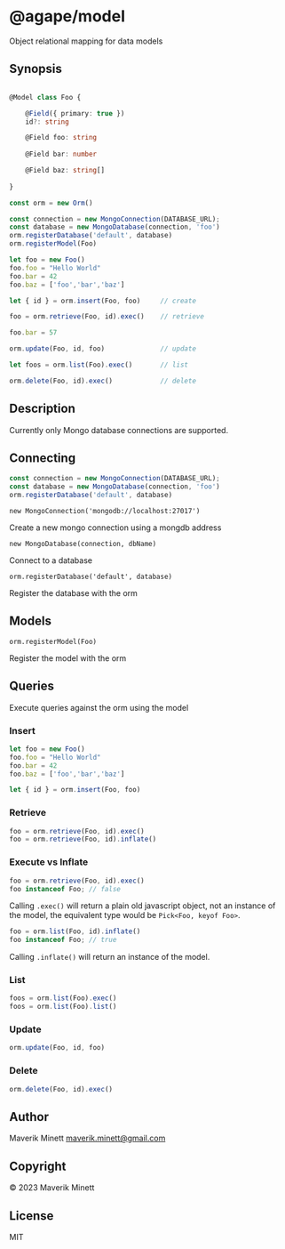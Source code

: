 # @agape/model

Object relational mapping for data models

## Synopsis

```ts

@Model class Foo {

    @Field({ primary: true })
    id?: string

    @Field foo: string
    
    @Field bar: number

    @Field baz: string[]
    
}

const orm = new Orm()

const connection = new MongoConnection(DATABASE_URL);
const database = new MongoDatabase(connection, 'foo')
orm.registerDatabase('default', database)
orm.registerModel(Foo)

let foo = new Foo()
foo.foo = "Hello World"
foo.bar = 42
foo.baz = ['foo','bar','baz']

let { id } = orm.insert(Foo, foo)     // create

foo = orm.retrieve(Foo, id).exec()    // retrieve

foo.bar = 57

orm.update(Foo, id, foo)              // update

let foos = orm.list(Foo).exec()       // list

orm.delete(Foo, id).exec()            // delete

```

## Description

Currently only Mongo database connections are supported.

## Connecting

```ts
const connection = new MongoConnection(DATABASE_URL);
const database = new MongoDatabase(connection, 'foo')
orm.registerDatabase('default', database)
```

`new MongoConnection('mongodb://localhost:27017')`

Create a new mongo connection using a mongdb address

`new MongoDatabase(connection, dbName)`

Connect to a database

`orm.registerDatabase('default', database)`

Register the database with the orm


## Models

`orm.registerModel(Foo)`

Register the model with the orm

## Queries

Execute queries against the orm using the model

### Insert

```ts
let foo = new Foo()
foo.foo = "Hello World"
foo.bar = 42
foo.baz = ['foo','bar','baz']

let { id } = orm.insert(Foo, foo)   
```

### Retrieve

```ts
foo = orm.retrieve(Foo, id).exec()  
foo = orm.retrieve(Foo, id).inflate() 
```

### Execute vs Inflate

```ts
foo = orm.retrieve(Foo, id).exec()
foo instanceof Foo; // false
```

Calling `.exec()` will return a plain old javascript object, not an
instance of the model, the equivalent type would be `Pick<Foo, keyof Foo>`.

```ts
foo = orm.list(Foo, id).inflate()
foo instanceof Foo; // true
```

Calling `.inflate()` will return an instance of the model.


### List

```ts
foos = orm.list(Foo).exec() 
foos = orm.list(Foo).list() 
```

### Update

```ts
orm.update(Foo, id, foo) 
```

### Delete

```ts
orm.delete(Foo, id).exec() 
```

## Author

Maverik Minett  maverik.minett@gmail.com


## Copyright

© 2023 Maverik Minett


## License

MIT
